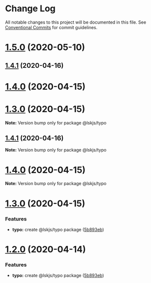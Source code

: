 # Change Log

All notable changes to this project will be documented in this file.
See [Conventional Commits](https://conventionalcommits.org) for commit guidelines.

# [1.5.0](https://github.com/lskjs/ux/tree/master/packages/typo/compare/v1.1.94...v1.5.0) (2020-05-10)



## [1.4.1](https://github.com/lskjs/ux/tree/master/packages/typo/compare/v1.4.0...v1.4.1) (2020-04-16)



# [1.4.0](https://github.com/lskjs/ux/tree/master/packages/typo/compare/v1.3.0...v1.4.0) (2020-04-15)



# [1.3.0](https://github.com/lskjs/ux/tree/master/packages/typo/compare/v1.1.76...v1.3.0) (2020-04-15)

**Note:** Version bump only for package @lskjs/typo





## [1.4.1](https://github.com/lskjs/ux/tree/master/packages/typo/compare/v1.4.0...v1.4.1) (2020-04-16)

**Note:** Version bump only for package @lskjs/typo





# [1.4.0](https://github.com/lskjs/ux/tree/master/packages/typo/compare/v1.3.0...v1.4.0) (2020-04-15)

**Note:** Version bump only for package @lskjs/typo





# [1.3.0](https://github.com/lskjs/ux/tree/master/packages/typo/compare/v1.1.76...v1.3.0) (2020-04-15)


### Features

* **typo:** create @lskjs/typo package ([5b893eb](https://github.com/lskjs/ux/tree/master/packages/typo/commit/5b893eb9793c6ad4170251ee99e65e2fde9b2665))





# [1.2.0](https://github.com/lskjs/ux/tree/master/packages/typo/compare/v1.1.76...v1.2.0) (2020-04-14)


### Features

* **typo:** create @lskjs/typo package ([5b893eb](https://github.com/lskjs/ux/tree/master/packages/typo/commit/5b893eb9793c6ad4170251ee99e65e2fde9b2665))
